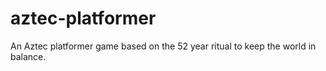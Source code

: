# aztec-platformer
An Aztec platformer game based on the 52 year ritual to keep the world in balance.
